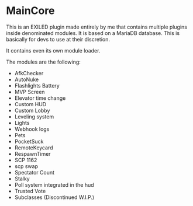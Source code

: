 # MainCore

This is an EXILED plugin made entirely by me that contains multiple plugins inside denominated modules. It is based on a MariaDB database. This is basically for devs to use at their discretion.

It contains even its own module loader.

The modules are the following:
- AfkChecker
- AutoNuke
- Flashlights Battery
- MVP Screen
- Elevator time change
- Custom HUD
- Custom Lobby
- Leveling system
- Lights
- Webhook logs
- Pets
- PocketSuck
- RemoteKeycard
- RespawnTimer
- SCP 1162
- scp swap
- Spectator Count
- Stalky
- Poll system integrated in the hud
- Trusted Vote
- Subclasses (Discontinued W.I.P.)

